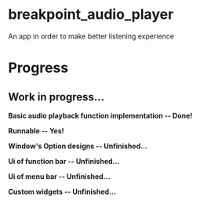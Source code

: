 # breakpoint_audio_player

An app in order to make better listening experience

# Progress

## Work in progress...

**Basic audio playback function implementation -- Done!**


**Runnable -- Yes!**

****Window's Option designs -- Unfinished...****

**Ui of function bar -- Unfinished...**

**Ui of menu bar -- Unfinished...**

**Custom widgets -- Unfinished...**
